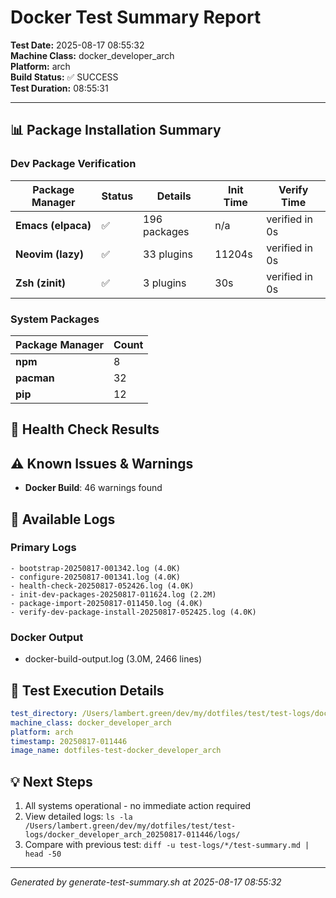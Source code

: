 # Docker Test Summary Report

**Test Date:** 2025-08-17 08:55:32  
**Machine Class:** docker_developer_arch  
**Platform:** arch  
**Build Status:** ✅ SUCCESS  
**Test Duration:** 08:55:31

---

## 📊 Package Installation Summary

### Dev Package Verification

| Package Manager | Status | Details | Init Time | Verify Time |
|-----------------|--------|---------|-----------|-------------|
| **Emacs (elpaca)** | ✅ | 196 packages | n/a | verified in 0s |
| **Neovim (lazy)** | ✅ | 33 plugins | 11204s | verified in 0s |
| **Zsh (zinit)** | ✅ | 3 plugins | 30s | verified in 0s |

### System Packages

| Package Manager | Count |
|-----------------|-------|
| **npm** | 8 |
| **pacman** | 32 |
| **pip** | 12 |

## 🏥 Health Check Results

## ⚠️ Known Issues & Warnings

- **Docker Build**: 46 warnings found

## 📁 Available Logs

### Primary Logs
```
- bootstrap-20250817-001342.log (4.0K)
- configure-20250817-001341.log (4.0K)
- health-check-20250817-052426.log (4.0K)
- init-dev-packages-20250817-011624.log (2.2M)
- package-import-20250817-011450.log (4.0K)
- verify-dev-package-install-20250817-052425.log (4.0K)
```

### Docker Output
- docker-build-output.log (3.0M, 2466 lines)

## 🔧 Test Execution Details

```yaml
test_directory: /Users/lambert.green/dev/my/dotfiles/test/test-logs/docker_developer_arch_20250817-011446
machine_class: docker_developer_arch
platform: arch
timestamp: 20250817-011446
image_name: dotfiles-test-docker_developer_arch
```

## 💡 Next Steps

1. All systems operational - no immediate action required
2. View detailed logs: `ls -la /Users/lambert.green/dev/my/dotfiles/test/test-logs/docker_developer_arch_20250817-011446/logs/`
3. Compare with previous test: `diff -u test-logs/*/test-summary.md | head -50`

---
*Generated by generate-test-summary.sh at 2025-08-17 08:55:32*
